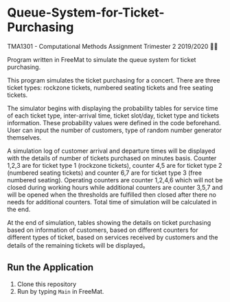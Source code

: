 # Queue-System-for-Ticket-Purchasing
TMA1301 - Computational Methods Assignment Trimester 2 2019/2020 👩‍💻

Program written in FreeMat to simulate the queue system for ticket purchasing.

This program simulates the ticket purchasing for a concert. There are three ticket types: rockzone tickets, numbered seating tickets and free seating tickets. 

The simulator begins with displaying the probability tables for service time of each ticket type, inter-arrival time, ticket slot/day, ticket type and tickets information. These probability values were defined in the code beforehand. User can input the number of customers, type of random number generator themselves.

A simulation log of customer arrival and departure times will be displayed with the details of number of tickets purchased on minutes basis. Counter 1,2,3 are for ticket type 1 (rockzone tickets), counter 4,5 are for ticket type 2 (numbered seating tickets) and counter 6,7 are for ticket type 3 (free numbered seating). Operating counters are counter 1,2,4,6 which will not be closed during working hours while additional counters are counter 3,5,7 and will be opened when the thresholds are fulfilled then closed after there no needs for additional counters. Total time of simulation will be calculated in the end.

At the end of simulation, tables showing the details on ticket purchasing based on information of customers, based on different counters for different types of ticket, based on services received by customers and the details of the remaining tickets will be displayed。

## Run the Application

1. Clone this repository
2. Run by typing `Main` in FreeMat.

